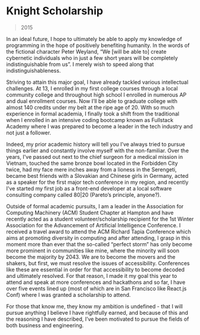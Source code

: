 # Knight Scholarship

> 2015

In an ideal future, I hope to ultimately be able to apply my knowledge of programming in the hope of positively benefiting humanity. In the words of the fictional character Peter Weyland, “We [will be able to] create cybernetic individuals who in just a few short years will be completely indistinguishable from us”. I merely wish to speed along that indistinguishableness.

Striving to attain this major goal, I have already tackled various intellectual challenges. At 13, I enrolled in my first college courses through a local community college and throughout high school I enrolled in numerous AP and dual enrollment courses. Now I’ll be able to graduate college with almost 140 credits under my belt at the ripe age of 20. With so much experience in formal academia, I finally took a shift from the traditional when I enrolled in an intensive coding bootcamp known as Fullstack Academy where I was prepared to become a leader in the tech industry and not just a follower.

Indeed, my prior academic history will tell you I’ve always tried to pursue things earlier and constantly involve myself with the non-familiar. Over the years, I've passed out next to the chief surgeon for a medical mission in Vietnam, touched the same bronze bowl located in the Forbidden City twice, had my face mere inches away from a lioness in the Serengeti, became best friends with a Slovakian and Chinese girls in Germany, acted as a speaker for the first major tech conference in my region, and recently I've started my first job as a front-end developer at a local software consulting company called 80|20 (Pareto’s principle, anyone?).

Outside of formal academic pursuits, I am a leader in the Association for Computing Machinery (ACM) Student Chapter at Hampton and have recently acted as a student volunteer/scholarship recipient for the 1st Winter Association for the Advancement of Artificial Intelligence Conference. I received a travel award to attend the ACM Richard Tapia Conference which aims at promoting diversity in computing and after attending, I grasp in this moment more than ever that the so-called “perfect storm” has only become more prominent in communities like mine, where the minority will soon become the majority by 2043. We are to become the movers and the shakers, but first, we must resolve the issues of accessibility. Conferences like these are essential in order for that accessibility to become decoded and ultimately resolved. For that reason, I made it my goal this year to attend and speak at more conferences and hackathons and so far, I have over five events lined up (most of which are in San Francisco like React.js Conf) where I was granted a scholarship to attend.

For those that know me, they know my ambition is undefined - that I will pursue anything I believe I have rightfully earned, and because of this and the reasoning I have described, I’ve been motivated to pursue the fields of both business and engineering.
